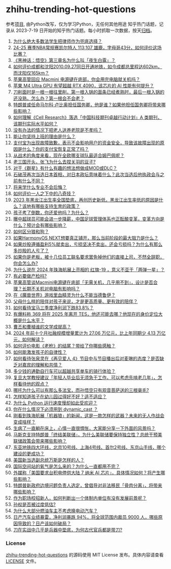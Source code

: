 # zhihu-trending-hot-questions
参考[项目](https://github.com/justjavac/zhihu-trending-hot-questions), 由Python改写，仅为学习Python，无任何其他用途
知乎热门话题，记录从 2023-7-19
日开始的知乎热门话题。每小时抓取一次数据，按天[归档](./data)。
<!-- BEGIN -->
<!-- 最后更新时间 2024-11-12 04:25:48.134423 -->
1. [为什么绝大多数法学生把律师作为兜底选择？](https://www.zhihu.com/question/664712918)
1. [24-25 赛季NBA常规赛凯尔特人 113:107 雄鹿，字母哥43分，如何评价这场比赛？](https://www.zhihu.com/question/3797262378)
1. [《黑神话：悟空》第三章名为什么叫「夜生白露」？](https://www.zhihu.com/question/665204631)
1. [如何评价成都和沈阳2010.09.27同日开通地铁，如今成都总里程达602km，而沈阳仅165km？](https://www.zhihu.com/question/667622462)
1. [苹果高管回应 Macmini 电源键在底部，你会用完电脑就关机吗？](https://www.zhihu.com/question/3662824029)
1. [苹果 M4 Ultra GPU 有望超越 RTX 4090，该芯片的 AI 性能有何提升？](https://www.zhihu.com/question/3641426906)
1. [刀削面时是一根一根往里削，第一根入锅的面条已经煮熟时，最后一根入锅的还没熟，怎么办？第一根会不会老？](https://www.zhihu.com/question/626500353)
1. [特朗普或任命马尔科·卢比奥担任国务卿，他是谁？如果他担任国务卿将带来哪些影响？](https://www.zhihu.com/question/3929524738)
1. [如何理解《Cell Research》落选「中国科技期刊卓越行动计划」A 类期刊，该期刊实际水平如何？](https://www.zhihu.com/question/3863736625)
1. [没有办法的情况下把老人送养老院是不孝吗？](https://www.zhihu.com/question/3731659090)
1. [能让你坚持上班的理由是什么？](https://www.zhihu.com/question/2420964329)
1. [支付宝为出现故障致歉，表示不会影响用户的资金安全，导致该故障出现的原因是什么？你的支付宝恢复正常了吗？](https://www.zhihu.com/question/3834930122)
1. [从战术的角度来看，现在全欧哪支球队最适合姆巴佩呢？](https://www.zhihu.com/question/3500007895)
1. [老三国开头，张飞为什么去捏关羽的豆子?](https://www.zhihu.com/question/3757581894)
1. [对于《群星》有什么有趣的想法想做成MOD或DLC？](https://www.zhihu.com/question/288467117)
1. [石破茂再次当选日本首相，对日本政坛意味着什么？此次当选后他执政会与之前有什么不同？](https://www.zhihu.com/question/3855409835)
1. [将来学什么专业不会后悔？](https://www.zhihu.com/question/2225339156)
1. [如何评价一人之下中的八奇技？](https://www.zhihu.com/question/68196586)
1. [2023 年黑龙江出生率全国垫底，再创历史新低，黑龙江出生率低的原因是什么？该地有哪些支持生育的政策？](https://www.zhihu.com/question/3752939830)
1. [孩子考了倒数，你还爱他吗？为什么？](https://www.zhihu.com/question/811161417)
1. [曝中超球员可能会进一步降薪，中国足球管理体系也正酝酿变革，变革方向是什么？预计会有哪些影响？](https://www.zhihu.com/question/3871759916)
1. [如何区分狼和狗？](https://www.zhihu.com/question/20144489)
1. [如果HarmonyOS NEXT想要真正铺开，那么当前阶段的最大阻力是什么？](https://www.zhihu.com/question/1962836574)
1. [如果炒股遵循盈利5%就卖出，亏损坚决不卖出，还会亏损吗？为什么有那么多炒股的人亏了？](https://www.zhihu.com/question/813076069)
1. [如果你是老板，被十几位员工联名要求罢免掉他们的直接上司，不然全辞职，你会怎么办?](https://www.zhihu.com/question/3660334847)
1. [为什么说在 2024 年珠海航展上亮相的 红旗-19 ，意义不亚于「两弹一星」？](https://www.zhihu.com/question/3427897013)
1. [有必要做产检吗?](https://www.zhihu.com/question/611035452)
1. [苹果高管谈Macmini电源键在底部「无需关机，几乎用不到」，设计是否合理？长期不关机对电脑有影响吗？](https://www.zhihu.com/question/3662824029)
1. [在《魔兽世界》游戏里血精灵为什么不能当德鲁伊？](https://www.zhihu.com/question/754033643)
1. [父母什么样的陪伴对孩子来说，才是更高质量、更有效的陪伴？](https://www.zhihu.com/question/3264836555)
1. [如何看待宝马三季度净利润下跌83.8%？](https://www.zhihu.com/question/3824786724)
1. [有爆料称 369 将在 2025 年离开 TES，他还可能去哪？他现在的身价定位大概是什么水平？](https://www.zhihu.com/question/3837767745)
1. [曹丕和曹植谁的文学成就高？](https://www.zhihu.com/question/21032897)
1. [2024 年前十个月社融规模增量累计为 27.06 万亿元，比上年同期少 4.13 万亿元，如何解读？](https://www.zhihu.com/question/3869075811)
1. [如何评价电影《老枪》的结尾？带给了你哪些感触？](https://www.zhihu.com/question/2443902914)
1. [如何能激发孩子的自律性？](https://www.zhihu.com/question/3780721697)
1. [如何看待张泉灵在《再见爱人 4》节目中与节目播出后对麦琳的态度？是否缺乏对嘉宾的理解和共情？](https://www.zhihu.com/question/3873679111)
1. [多少钱的通勤自行车可以超越共享单车的骑行体验？](https://www.zhihu.com/question/1314322505)
1. [复旦大学教授建议「年轻人毕业后无须急于工作，可以考虑先啃老几年」，怎样看待他的观点？](https://www.zhihu.com/question/3859575393)
1. [哪吒为什么可以有那么多法宝，而孙悟空只有观音菩萨送的三根毫毛?](https://www.zhihu.com/question/658325564)
1. [怎样知道孩子在幼儿园过得好不好？适不适应？](https://www.zhihu.com/question/2140320046)
1. [为什么 Python 运行速度慢却如此受欢迎？](https://www.zhihu.com/question/560479035)
1. [你在什么情况下必须用到 dynamic_cast ？](https://www.zhihu.com/question/1149593088)
1. [刚看到珠海航展「机器狼」的新闻，这是一款怎样的武器？未来的无人作战会变成啥样？](https://www.zhihu.com/question/3830542886)
1. [生病了一直躺在床上，心情一直很惆怅，大家能分享一下外面的风景吗？](https://www.zhihu.com/question/3081243908)
1. [马斯克支持特朗普「终结美联储」，为什么美联储要保持独立性？总统干预美联储政策会带来哪些影响？](https://www.zhihu.com/question/3856547979)
1. [东亚地铁四大环线，北京10号线、上海4号线、首尔2号线、东京山手线，哪个建设的更成功？](https://www.zhihu.com/question/651926269)
1. [美国新当选副总统万斯是怎样的人？](https://www.zhihu.com/question/3349451914)
1. [国际空间站的氧气是怎么来的？为什么一直都用不完？](https://www.zhihu.com/question/510010941)
1. [外媒称「美国要求台积电停供大陆 7 纳米 AI 芯片」，具体情况如何？将产生哪些影响？](https://www.zhihu.com/question/3547653433)
1. [特朗普新政府边境问题负责人选定，曾倡导对非法移民「骨肉分离」，将带来哪些影响？](https://www.zhihu.com/question/3857344050)
1. [作为职场校招新人，如何判断出一个体制内单位有没有发展前景呢？](https://www.zhihu.com/question/3121959625)
1. [孙权是否被过度低估?](https://www.zhihu.com/question/597161869)
1. [为什么大部分燃油车主不考虑换电动汽车？](https://www.zhihu.com/question/657041641)
1. [日产汽车业绩暴雷，净利润暴跌 94%，将全球范围内裁员 9000 人，哪些原因导致的？日产该如何破局？](https://www.zhihu.com/question/3840878787)
1. [刀在实战中几乎是兵器中垫底，为何古代官兵都是带刀?](https://www.zhihu.com/question/3816814100)
<!-- END -->
### License
[zhihu-trending-hot-questions](https://github.com/yaogengzhu/zhihu-trending-hot-questions)
的源码使用 MIT License 发布。具体内容请查看 [LICENSE](./LICENSE) 文件。
